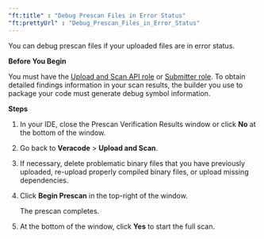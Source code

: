```yaml
---
"ft:title" : "Debug Prescan Files in Error Status"
"ft:prettyUrl" : "Debug_Prescan_Files_in_Error_Status"
---
```

You can debug prescan files if your uploaded files are in error status.

<p font-size="13pt"><b>Before You Begin</b></p>

You must have the [Upload and Scan API role](https://docs.veracode.com/r/c_API_roles) or [Submitter role](https://docs.veracode.com/r/c_role_permissions). To obtain detailed findings information in your scan results, the builder you use to package your code must generate debug symbol information.

<p font-size="13pt"><b>Steps</b></p>

1.  In your IDE, close the Prescan Verification Results window or click **No** at the bottom of the window.

2.  Go back to **Veracode** \> **Upload and Scan**.

3.  If necessary, delete problematic binary files that you have previously uploaded, re-upload properly compiled binary files, or upload missing dependencies.

4.  Click **Begin Prescan** in the top-right of the window.

    The prescan completes.

5. At the bottom of the window, click **Yes** to start the full scan.